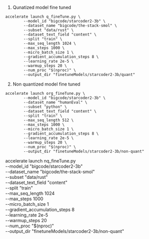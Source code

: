 
1. Qunatized model fine tuned
```
accelerate launch q_fineTune.py \
        --model_id "bigcode/starcoder2-3b" \
        --dataset_name "bigcode/the-stack-smol" \
        --subset "data/rust" \
        --dataset_text_field "content" \
        --split "train" \
        --max_seq_length 1024 \
        --max_steps 1000 \
        --micro_batch_size 1 \
        --gradient_accumulation_steps 8 \
        --learning_rate 2e-5 \
        --warmup_steps 20 \
        --num_proc "$(nproc)" \
        --output_dir "finetuneModels/starcoder2-3b/quant"
```
2. Non quantized model fine tuned
```
accelerate launch org_fineTune.py \
        --model_id "bigcode/starcoder2-3b" \
        --dataset_name "humanEval" \
        --subset "python" \
        --dataset_text_field "content" \
        --split "train" \
        --max_seq_length 512 \
        --max_steps 1000 \
        --micro_batch_size 1 \
        --gradient_accumulation_steps 8 \
        --learning_rate 2e-5 \
        --warmup_steps 20 \
        --num_proc "$(nproc)" \
        --output_dir "finetuneModels/starcoder2-3b/non-quant"
```

accelerate launch nq_fineTune.py \
        --model_id "bigcode/starcoder2-3b" \
        --dataset_name "bigcode/the-stack-smol" \
        --subset "data/rust" \
        --dataset_text_field "content" \
        --split "train" \
        --max_seq_length 1024 \
        --max_steps 1000 \
        --micro_batch_size 1 \
        --gradient_accumulation_steps 8 \
        --learning_rate 2e-5 \
        --warmup_steps 20 \
        --num_proc "$(nproc)" \
        --output_dir "finetuneModels/starcoder2-3b/non-quant"